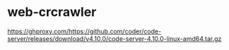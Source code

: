 # web-crcrawler


https://ghproxy.com/https://github.com/coder/code-server/releases/download/v4.10.0/code-server-4.10.0-linux-amd64.tar.gz
